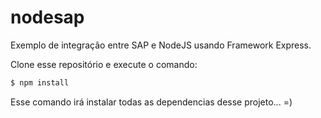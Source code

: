# nodesap
Exemplo de integração entre SAP e NodeJS usando Framework Express.

Clone esse repositório e execute o comando:

```sh
$ npm install
```


Esse comando irá instalar todas as dependencias desse projeto... =)
